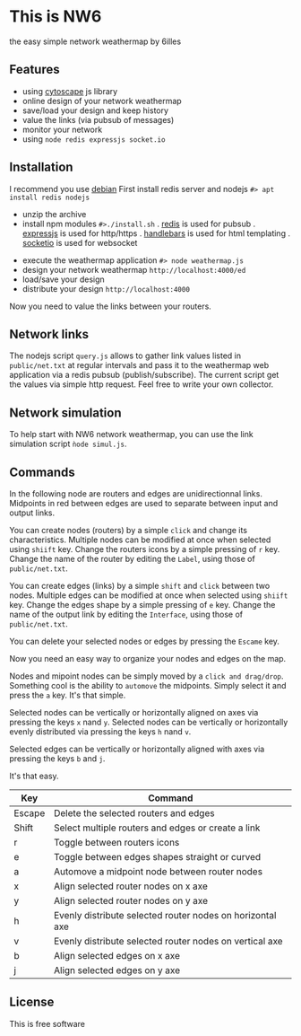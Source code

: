 [//]: <!-- 6illes 2021 09 05 -->

# This is NW6
the easy simple network weathermap by 6illes

## Features
- using [cytoscape] js library
- online design of your network weathermap
- save/load your design and keep history
- value the links (via pubsub of messages)
- monitor your network
- using ```node redis expressjs socket.io```

[cytoscape]: https://js.cytoscape.org/

## Installation
I recommend you use [debian]
First install redis server and nodejs ```#> apt install redis nodejs```
- unzip the archive
- install npm modules  ```#>./install.sh```
. [redis] is used for pubsub
. [expressjs] is used for http/https
. [handlebars] is used for html templating
. [socketio] is used for websocket

[debian]: http://debian.org
[redis]: http://redis.io
[expressjs]: https://expressjs.com
[handlebars]: https://handlebarsjs.com/
[socketio]: https://socket.io/

- execute the weathermap application ```#> node weathermap.js```
- design your network weathermap ```http://localhost:4000/ed```
- load/save your design
- distribute your design ```http://localhost:4000```

Now you need to value the links between your routers.

## Network links

The nodejs script ```query.js``` allows to gather link values listed in ```public/net.txt``` at regular intervals and pass it to the weathermap web application via a redis pubsub (publish/subscribe).
The current script get the values via simple http request. Feel free to write your own collector.

## Network simulation

To help start with NW6 network weathermap, you can use the link simulation script ```ǹode simul.js```.

## Commands

In the following node are routers and edges are unidirectionnal links.
Midpoints in red between edges are used to separate between input and output links.

You can create nodes (routers) by a simple ```click``` and change its characteristics. 
Multiple nodes can be modified at once when selected using ```shiift``` key.
Change the routers icons by a simple pressing of ```r``` key.
Change the name of the router by editing the ```Label```, using those of ```public/net.txt```.

You can create edges (links) by a simple ```shift``` and ```click``` between two nodes.
Multiple edges can be modified at once when selected using ```shiift``` key.
Change the edges shape by a simple pressing of ```e``` key.
Change the name of the output link by editing the ```Interface```, using those of ```public/net.txt```.

You can delete your selected nodes or edges by pressing the ```Escame``` key.

Now you need an easy way to organize your nodes and edges on the map.

Nodes and mipoint nodes can be simply moved by a ```click and drag/drop```.
Something cool is the ability to ```automove``` the midpoints. Simply select it and press the ```a``` key. It's that simple.

Selected nodes can be vertically or horizontally aligned on axes via pressing the keys ```x``` nand ```y```.
Selected nodes can be vertically or horizontally evenly distributed via pressing the keys ```h``` nand ```v```.

Selected edges can be vertically or horizontally aligned with axes via pressing the keys ```b``` and ```j```.

It's that easy.

| Key | Command |
| ------ | ------ |
| Escape | Delete the selected routers and edges |
| Shift | Select multiple routers and edges or create a link |
| r | Toggle between routers icons |
| e | Toggle between edges shapes straight or curved |
| a | Automove a midpoint node between router nodes |
| x | Align selected router nodes on x axe |
| y | Align selected router nodes on y axe |
| h | Evenly distribute selected router nodes on horizontal axe |
| v | Evenly distribute selected router nodes on vertical axe |
| b | Align selected edges on x axe |
| j | Align selected edges on y axe |

## License

This is free software

